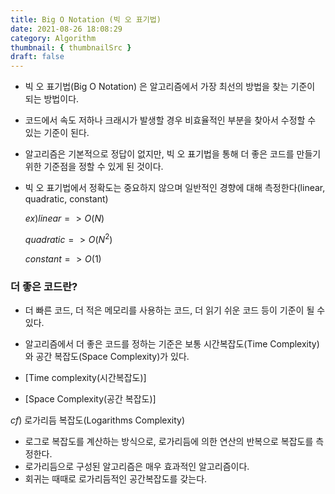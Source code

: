 ```yaml
---
title: Big O Notation (빅 오 표기법)
date: 2021-08-26 18:08:29
category: Algorithm
thumbnail: { thumbnailSrc }
draft: false
---
```


- 빅 오 표기법(Big O Notation) 은 알고리즘에서 가장 최선의 방법을 찾는 기준이 되는 방법이다.
- 코드에서 속도 저하나 크래시가 발생할 경우 비효율적인 부분을 찾아서 수정할 수 있는 기준이 된다.
- 알고리즘은 기본적으로 정답이 없지만, 빅 오 표기법을 통해 더 좋은 코드를 만들기 위한 기준점을 정할 수 있게 된 것이다.
- 빅 오 표기법에서 정확도는 중요하지 않으며 일반적인 경향에 대해 측정한다(linear, quadratic, constant)

  $ex) linear => O(N)$

  $quadratic => O(N^2)$

  $constant => O(1)$

### 더 좋은 코드란?

- 더 빠른 코드, 더 적은 메모리를 사용하는 코드, 더 읽기 쉬운 코드 등이 기준이 될 수 있다.
- 알고리즘에서 더 좋은 코드를 정하는 기준은 보통 시간복잡도(Time Complexity)와 공간 복잡도(Space Complexity)가 있다.

- [Time complexity(시간복잡도)]

- [Space Complexity(공간 복잡도)]

$cf)$ 로가리듬 복잡도(Logarithms Complexity)

- 로그로 복잡도를 계산하는 방식으로, 로가리듬에 의한 연산의 반복으로 복잡도를 측정한다.
- 로가리듬으로 구성된 알고리즘은 매우 효과적인 알고리즘이다.
- 회귀는 때때로 로가리듬적인 공간복잡도를 갖는다.
